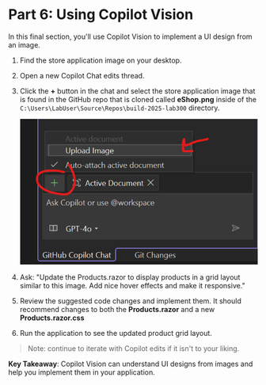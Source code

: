# Part 6: Using Copilot Vision

In this final section, you'll use Copilot Vision to implement a UI design from an image.

1. Find the store application image on your desktop.
2. Open a new Copilot Chat edits thread.
3. Click the **+** button in the chat and select the store application image that is found in the GitHub repo that is cloned called **eShop.png** inside of the `C:\Users\LabUser\Source\Repos\build-2025-lab300` directory.

    ![Attach image icon](./images/6-add-image.png)

4. Ask: "Update the Products.razor to display products in a grid layout similar to this image. Add nice hover effects and make it responsive."
5. Review the suggested code changes and implement them. It should recommend changes to both the **Products.razor** and a new **Products.razor.css**
6. Run the application to see the updated product grid layout.

> Note: continue to iterate with Copilot edits if it isn't to your liking.

**Key Takeaway**: Copilot Vision can understand UI designs from images and help you implement them in your application.
